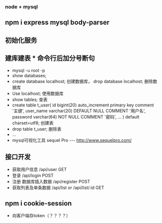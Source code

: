 ### node + mysql

## npm i express mysql body-parser

## 初始化服务

## 建库建表 * 命令行后加分号断句
- mysql -u root -p
- show databases;
- create database localhost; 创建数据库， drop database localhost; 删除数据库
- Use localhost; 使用数据库
- show tables; 查表
- create table t_user(
  id bigint(20) auto_increment primary key comment '主键',
  user_name varchar(20) DEFAULT NULL COMMENT '用户名',
  password varchar(64) NOT NULL COMMENT '密码',
  ...
) default charset=utf8;    创建表
- drop table t_user; 删除表
- ...
- mysql可视化工具 sequel Pro --- http://www.sequelpro.com/

## 接口开发
- 获取用户信息 /api/user                                     GET
- 登录 /api/login                                           POST
- 注册 数据库插入数据 /api/register                           POST
- 获取列表及单条数据  /api/list or /api/list/:id              GET

## npm i cookie-session
- 向客户端存token（？？？？）